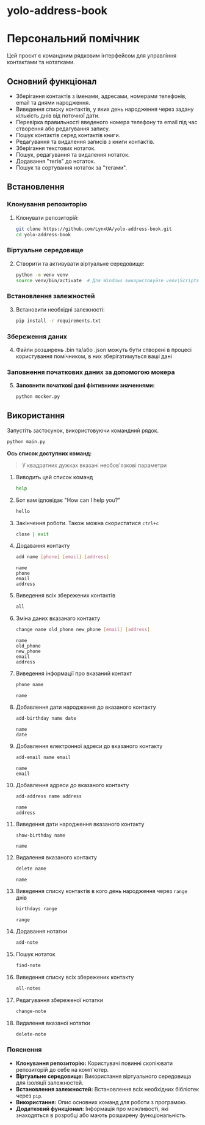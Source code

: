 # yolo-address-book

# Персональний помічник

Цей проєкт є командним рядковим інтерфейсом для управління контактами та нотатками.

## Основний функціонал

- Зберігання контактів з іменами, адресами, номерами телефонів, email та днями народження.
- Виведення списку контактів, у яких день народження через задану кількість днів від поточної дати.
- Перевірка правильності введеного номера телефону та email під час створення або редагування запису.
- Пошук контактів серед контактів книги.
- Редагування та видалення записів з книги контактів.
- Зберігання текстових нотаток.
- Пошук, редагування та видалення нотаток.
- Додавання "тегів" до нотаток.
- Пошук та сортування нотаток за "тегами".

## Встановлення

### Клонування репозиторію

1. Клонувати репозиторій:
    ```sh
    git clone https://github.com/LynxUA/yolo-address-book.git
    cd yolo-address-book
    ```

### Віртуальне середовище

2. Створити та активувати віртуальне середовище:
    ```sh
    python -m venv venv
    source venv/bin/activate  # Для Windows використовуйте venv\Scripts\activate
    ```

### Встановлення залежностей

3. Встановити необхідні залежності:
    ```sh
    pip install -r requirements.txt
    ```

### Збереження даних

4. Файли розширень .bin та/або .json можуть бути створені в процесі користування помічником, в них зберігатимуться ваші дані

### Заповнення початкових даних за допомогою мокера

5. **Заповнити початкові дані фіктивними значеннями:**
    ```sh
    python mocker.py
    ```

## Використання

Запустіть застосунок, використовуючи командний рядок. 
```sh
python main.py
```
**Ось список доступних команд:**
>У квадратних дужках вказані необов'язкові параметри

1.  Виводить цей список команд
    ```sh
    help
    ```
0.  Бот вам ідповідає "How can I help you?"
    ```sh
    hello
    ```
0.  Закінчення роботи. Також можна скористатися `ctrl+c`
    ```sh
    close | exit
    ```
0.  Додавання контакту
    ```sh
    add name [phone] [email] [address]
    ```
        name
        phone
        email
        address
0.  Виведення всіх збережених контактів
    ```sh
    all
    ```
0.  Зміна даних вказанаго контакту
    ```sh
    change name old_phone new_phone [email] [address]
    ```
        name
        old_phone
        new_phone
        email
        address
0.  Виведення інформації про вказаний контакт
    ```sh
    phone name
    ```
        name
0.  Добавлення дати народження до вказаного контакту
    ```sh
    add-birthday name date
    ```
        name
        date
0.  Добавлення електронної адреси до вказаного контакту
    ```sh
    add-email name email
    ```
        name
        email
0.  Добавлення адреси до вказаного контакту
    ```sh
    add-address name address
    ```
        name
        address
0.  Виведення дати народження вказаного контакту
    ```sh
    show-birthday name
    ```
        name
0.  Видалення вказаного контакту
    ```sh
    delete name
    ```
        name
0.  Виведення списку контактів в кого день народження через `range` днів
    ```sh
    birthdays range
    ```
        range
0.  Додавання нотатки
    ```sh
    add-note
    ```
0.  Пошук нотаток
    ```sh
    find-note
    ```
0.  Виведення списку всіх збережених контакту
    ```sh
    all-notes
    ```
0.  Редагування збереженої нотатки
    ```sh
    change-note
    ```
0.  Видалення вказаної нотатки
    ```sh
    delete-note
    ```

### Пояснення

- **Клонування репозиторію:** Користувачі повинні скопіювати репозиторій до себе на комп'ютер.
- **Віртуальне середовище:** Використання віртуального середовища для ізоляції залежностей.
- **Встановлення залежностей:** Встановлення всіх необхідних бібліотек через `pip`.
- **Використання:** Опис основних команд для роботи з програмою.
- **Додатковий функціонал:** Інформація про можливості, які знаходяться в розробці або мають розширену функціональність. 